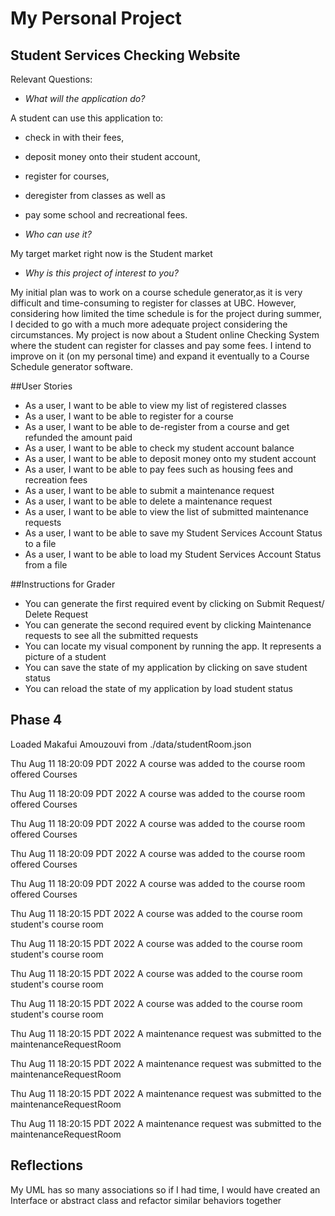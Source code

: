# My Personal Project

## Student Services Checking Website


Relevant Questions:

- *What will the application do?*

A student can use this application to:
- check in with their fees, 
- deposit money onto their student account, 
- register for courses,
- deregister from classes as well as  
- pay some school and recreational fees.



- *Who can use it?*

My target market right now is the Student market

- *Why is this project of interest to you?*

My initial plan was to work on a course schedule generator,as it is very difficult and time-consuming to register for 
classes at UBC. However, considering how limited the time schedule is
for the project during summer, I decided to go with a much more adequate project considering the circumstances. My 
project is now about a Student online Checking System where the student can register for classes and pay some fees. 
I intend to improve on it (on my personal time) and expand it eventually to a Course Schedule generator software.

##User Stories

- As a user, I want to be able to view my list of registered classes
- As a user, I want to be able to register for a course
- As a user, I want to be able to de-register from a course and get refunded the amount paid 
- As a user, I want to be able to check my student account balance
- As a user, I want to be able to deposit money onto my student account
- As a user, I want to be able to pay fees such as housing fees and recreation fees
- As a user, I want to be able to submit a maintenance request
- As a user, I want to be able to delete a maintenance request
- As a user, I want to be able to view the list of submitted maintenance requests
- As a user, I want to be able to save my Student Services Account Status to a file
- As a user, I want to be able to load my Student Services Account Status from a file

##Instructions for Grader
- You can generate the first required event by clicking on Submit Request/ Delete Request
- You can generate the second required event by clicking Maintenance requests to see all the submitted requests
- You can locate my visual component by running the app. It represents a picture of a student
- You can save the state of my application by clicking on save student status
- You can reload the state of my application by load student status

## Phase 4
Loaded Makafui Amouzouvi from ./data/studentRoom.json

Thu Aug 11 18:20:09 PDT 2022
A course was added to the course room offered Courses

Thu Aug 11 18:20:09 PDT 2022
A course was added to the course room offered Courses

Thu Aug 11 18:20:09 PDT 2022
A course was added to the course room offered Courses

Thu Aug 11 18:20:09 PDT 2022
A course was added to the course room offered Courses

Thu Aug 11 18:20:09 PDT 2022
A course was added to the course room offered Courses

Thu Aug 11 18:20:15 PDT 2022
A course was added to the course room student's course room

Thu Aug 11 18:20:15 PDT 2022
A course was added to the course room student's course room

Thu Aug 11 18:20:15 PDT 2022
A course was added to the course room student's course room

Thu Aug 11 18:20:15 PDT 2022
A course was added to the course room student's course room

Thu Aug 11 18:20:15 PDT 2022
A maintenance request was submitted to the maintenanceRequestRoom

Thu Aug 11 18:20:15 PDT 2022
A maintenance request was submitted to the maintenanceRequestRoom

Thu Aug 11 18:20:15 PDT 2022
A maintenance request was submitted to the maintenanceRequestRoom

Thu Aug 11 18:20:15 PDT 2022
A maintenance request was submitted to the maintenanceRequestRoom


## Reflections

My UML has so many associations so if I had time, I would have created 
an Interface or abstract class and refactor similar behaviors together
